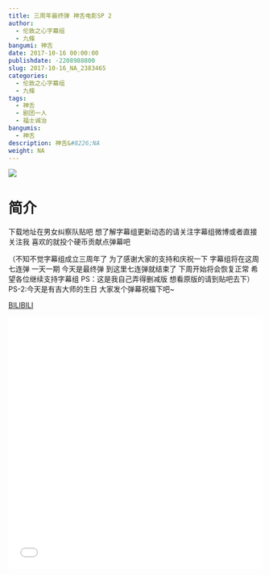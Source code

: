 ```yaml
---
title: 三周年最终弹 神舌电影SP 2
author: 
  - 伦敦之心字幕组
  - 九條
bangumi: 神舌
date: 2017-10-16 00:00:00
publishdate: -2208988800
slug: 2017-10-16_NA_2383465
categories: 
  - 伦敦之心字幕组
  - 九條
tags: 
  - 神舌
  - 剧团一人
  - 福士诚治
bangumis: 
  - 神舌
description: 神舌&#8226;NA
weight: NA
---
```


![](https://i.imgur.com/qn6KtPf.jpg)

# 简介  
下载地址在男女纠察队贴吧 想了解字幕组更新动态的请关注字幕组微博或者直接关注我 喜欢的就投个硬币贡献点弹幕吧


（不知不觉字幕组成立三周年了 为了感谢大家的支持和庆祝一下 字幕组将在这周七连弹 一天一期 今天是最终弹 到这里七连弹就结束了 下周开始将会恢复正常 希望各位继续支持字幕组 PS：这是我自己弄得删减版 想看原版的请到贴吧去下）PS-2:今天是有吉大师的生日 大家发个弹幕祝福下吧~

  [BILIBILI](https://www.bilibili.com/video/av2383465/)


<div class="vcontainer">  <iframe class='video' src="//www.bilibili.com/html/html5player.html?cid=3727666&aid=2383465" width="100%" height="500" frameborder="0" allowfullscreen="allowfullscreen"></iframe></div>
